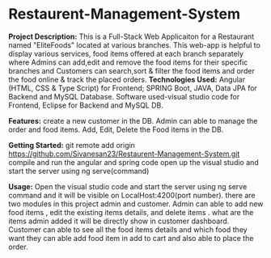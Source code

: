 # Restaurent-Management-System

**Project Description:**
  This is a Full-Stack Web Applicaiton for a Restaurant named "EliteFoods" located at various branches. This web-app is helpful to display various services, food items offered at each branch separately where Admins can add,edit and remove the food items for their specific branches and Customers can search,sort & filter the food items and order the food online & track the placed orders.
**Technologies Used:** 
    Angular (HTML, CSS & Type Script) for Frontend; 
    SPRING Boot, JAVA, Data JPA for Backend and MySQL Database. 
    Software used-visual studio code for Frontend, Eclipse for Backend and MySQL DB.
  
**Features:**
    create a new customer in the DB.
    Admin can able to manage the order and food items.
    Add, Edit, Delete the Food items in the DB.
    
    
**Getting Started:**
     git remote add origin https://github.com/Sivanesan23/Restaurent-Management-System.git
     compile and run the angular and spring code
     open up the visual studio and start the server using ng serve(command)
        
**Usage:**
    Open the visual studio code and start the server using ng serve command and it will be visible on LocalHost:4200(port number). there are two modules in this project admin and customer.
    Admin can able to add new food items , edit the existing items details, and delete items . what are the items admin added it will be directly show in customer dashboard.
    Customer can able to see all the food items details and which food they want they can able add food item in add to cart and also able to place the order.
